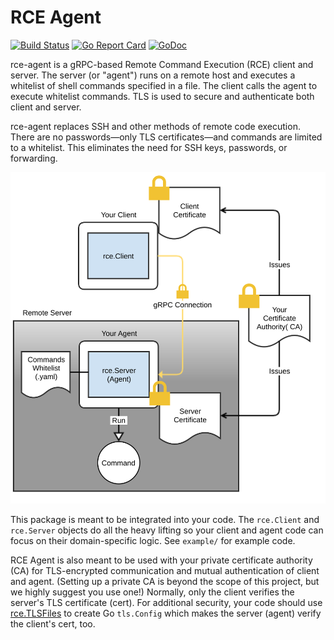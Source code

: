 # RCE Agent

[![Build Status](https://travis-ci.org/square/rce-agent.svg?branch=master)](https://travis-ci.org/square/rce-agent) [![Go Report Card](https://goreportcard.com/badge/github.com/square/rce-agent)](https://goreportcard.com/report/github.com/square/rce-agent) [![GoDoc](https://godoc.org/github.com/square/rce-agent?status.svg)](https://godoc.org/github.com/square/rce-agent)

rce-agent is a gRPC-based Remote Command Execution (RCE) client and server.
The server (or "agent") runs on a remote host and executes a whitelist of
shell commands specified in a file. The client calls the agent to execute whitelist commands.
TLS is used to secure and authenticate both client and server.

rce-agent replaces SSH and other methods of remote code execution. There are no
passwords&mdash;only TLS certificates&mdash;and commands are limited to a whitelist.
This eliminates the need for SSH keys, passwords, or forwarding.

![RCE Agent diagram](./rce-agent.svg)

This package is meant to be integrated into your code. The `rce.Client` and `rce.Server` objects do all the heavy lifting
so your client and agent code can focus on their domain-specific logic. See `example/` for example code.

RCE Agent is also meant to be used with your private certificate authority (CA) for TLS-encrypted
communication and mutual authentication of client and agent.
(Setting up a private CA is beyond the scope of this project, but we highly suggest you use one!)
Normally, only the client verifies the server's TLS certificate (cert). For additional security,
your code should use [rce.TLSFiles](https://godoc.org/github.com/square/rce-agent#TLSFiles)
to create Go `tls.Config` which makes the server (agent) verify the client's cert, too.
